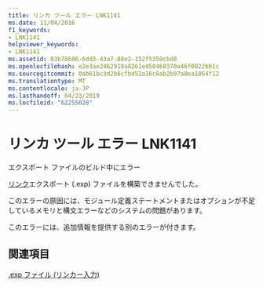 ```yaml
---
title: リンカ ツール エラー LNK1141
ms.date: 11/04/2016
f1_keywords:
- LNK1141
helpviewer_keywords:
- LNK1141
ms.assetid: 83b78606-6dd3-43a7-88e2-152f5359cbd8
ms.openlocfilehash: e2e3ae2462919a8261e450460370a46f0022bb1c
ms.sourcegitcommit: 0ab61bc3d2b6cfbd52a16c6ab2b97a8ea1864f12
ms.translationtype: MT
ms.contentlocale: ja-JP
ms.lasthandoff: 04/23/2019
ms.locfileid: "62255028"
---
```

# <a name="linker-tools-error-lnk1141"></a>リンカ ツール エラー LNK1141

エクスポート ファイルのビルド中にエラー

[リンク](../../build/reference/linking.md)エクスポート (.exp) ファイルを構築できませんでした。

このエラーの原因には、モジュール定義ステートメントまたはオプションが不足しているメモリと構文エラーなどのシステムの問題があります。

このエラーには、追加情報を提供する別のエラーが付きます。

## <a name="see-also"></a>関連項目

[.exp ファイル (リンカー入力)](../../build/reference/dot-exp-files-as-linker-input.md)